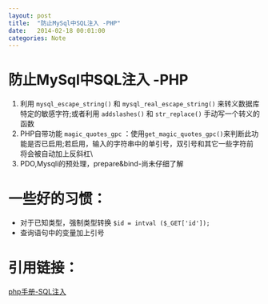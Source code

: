 ```yaml
---
layout: post
title:  "防止MySql中SQL注入 -PHP"
date:   2014-02-18 00:01:00
categories: Note
---
```


防止MySql中SQL注入 -PHP
===========================

1. 利用 `mysql_escape_string()` 和 `mysql_real_escape_string()` 来转义数据库特定的敏感字符;或者利用 `addslashes()` 和 `str_replace()` 手动写一个转义的函数
2. PHP自带功能 `magic_quotes_gpc` ：使用`get_magic_quotes_gpc()`来判断此功能是否已启用;若启用，输入的字符串中的单引号，双引号和其它一些字符前将会被自动加上反斜杠\
3. PDO,Mysqli的预处理，prepare&bind-尚未仔细了解

一些好的习惯：
============================
- 对于已知类型，强制类型转换 `$id = intval ($_GET['id']);`
- 查询语句中的变量加上引号

引用链接：
=================
[php手册-SQL注入](http://www.php.net/manual/zh/security.database.sql-injection.php)